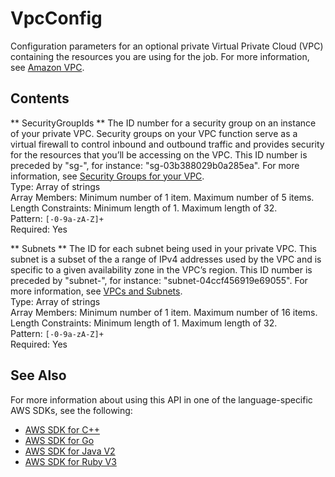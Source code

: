 # VpcConfig<a name="API_VpcConfig"></a>

 Configuration parameters for an optional private Virtual Private Cloud \(VPC\) containing the resources you are using for the job\. For more information, see [Amazon VPC](https://docs.aws.amazon.com/vpc/latest/userguide/what-is-amazon-vpc.html)\. 

## Contents<a name="API_VpcConfig_Contents"></a>

 ** SecurityGroupIds **   <a name="comprehend-Type-VpcConfig-SecurityGroupIds"></a>
The ID number for a security group on an instance of your private VPC\. Security groups on your VPC function serve as a virtual firewall to control inbound and outbound traffic and provides security for the resources that you’ll be accessing on the VPC\. This ID number is preceded by "sg\-", for instance: "sg\-03b388029b0a285ea"\. For more information, see [Security Groups for your VPC](https://docs.aws.amazon.com/vpc/latest/userguide/VPC_SecurityGroups.html)\.   
Type: Array of strings  
Array Members: Minimum number of 1 item\. Maximum number of 5 items\.  
Length Constraints: Minimum length of 1\. Maximum length of 32\.  
Pattern: `[-0-9a-zA-Z]+`   
Required: Yes

 ** Subnets **   <a name="comprehend-Type-VpcConfig-Subnets"></a>
The ID for each subnet being used in your private VPC\. This subnet is a subset of the a range of IPv4 addresses used by the VPC and is specific to a given availability zone in the VPC’s region\. This ID number is preceded by "subnet\-", for instance: "subnet\-04ccf456919e69055"\. For more information, see [VPCs and Subnets](https://docs.aws.amazon.com/vpc/latest/userguide/VPC_Subnets.html)\.   
Type: Array of strings  
Array Members: Minimum number of 1 item\. Maximum number of 16 items\.  
Length Constraints: Minimum length of 1\. Maximum length of 32\.  
Pattern: `[-0-9a-zA-Z]+`   
Required: Yes

## See Also<a name="API_VpcConfig_SeeAlso"></a>

For more information about using this API in one of the language\-specific AWS SDKs, see the following:
+  [ AWS SDK for C\+\+](https://docs.aws.amazon.com/goto/SdkForCpp/comprehend-2017-11-27/VpcConfig) 
+  [ AWS SDK for Go](https://docs.aws.amazon.com/goto/SdkForGoV1/comprehend-2017-11-27/VpcConfig) 
+  [ AWS SDK for Java V2](https://docs.aws.amazon.com/goto/SdkForJavaV2/comprehend-2017-11-27/VpcConfig) 
+  [ AWS SDK for Ruby V3](https://docs.aws.amazon.com/goto/SdkForRubyV3/comprehend-2017-11-27/VpcConfig) 